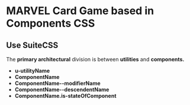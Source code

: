 # MARVEL Card Game based in Components CSS

## Use SuiteCSS

The **primary architectural** division is between __utilities__ and __components.__

+ __u-utilityName__
+ __ComponentName__
+ __ComponentName--modifierName__
+ __ComponentName--descendentName__
+ __ComponentName.is-stateOfComponent__

